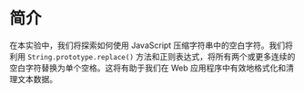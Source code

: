 # 简介

在本实验中，我们将探索如何使用 JavaScript 压缩字符串中的空白字符。我们将利用 `String.prototype.replace()` 方法和正则表达式，将所有两个或更多连续的空白字符替换为单个空格。这将有助于我们在 Web 应用程序中有效地格式化和清理文本数据。

